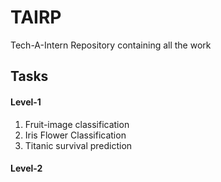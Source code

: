 # TAIRP
Tech-A-Intern Repository containing all the work <br>

<h2>Tasks</h2>
<h4>Level-1</h4>
<ol>
  <li>Fruit-image classification</li>
  <li>Iris Flower Classification</li>
  <li>Titanic survival prediction</li>
</ol>
<h4>Level-2</h4>
<ol></ol>
